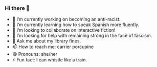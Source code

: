 ### Hi there 👋

<!--
**cygnoir/cygnoir** is a ✨ _special_ ✨ repository because its `README.md` (this file) appears on your GitHub profile.

Here are some ideas to get you started:
-->

- 🔭 I’m currently working on becoming an anti-racist.
- 🌱 I’m currently learning how to speak Spanish more fluently.
- 👯 I’m looking to collaborate on interactive fiction!
- 🤔 I’m looking for help with remaining strong in the face of fascism.
- 💬 Ask me about my library fines.
- 📫 How to reach me: carrier porcupine
- 😄 Pronouns: she/her
- ⚡ Fun fact: I can whistle like a train.

